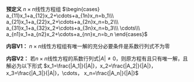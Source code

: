 **预定义**
$n\times n$线性方程组
$\begin{cases}
a_{11}x_1+a_{12}x_2+\cdots+a_{1n}x_n=b_1\\\ 
a_{21}x_1+a_{22}x_2+\cdots+a_{2n}x_n=b_2\\\ 
a_{31}x_1+a_{32}x_2+\cdots+a_{3n}x_n=b_3\\\ 
\cdots\\\ 
a_{n1}x_1+a_{n2}x_2+\cdots+a_{nn}x_n=b_n
\end{cases}$

**内容V1：**
$n\times n$线性方程组有唯一解的充分必要条件是系数行列式不为零

**内容V2：**
若$n\times n$线性方程的系数行列式$|A|\neq0$，则原方程有且只有唯一解，且解必为以下形式
$x_1=\frac{|A_1|}{|A|}，x_2=\frac{|A_2|}{|A|}，x_3=\frac{|A_3|}{|A|}，\cdots，
x_n=\frac{|A_n|}{|A|}$